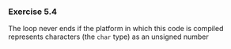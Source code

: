 ### Exercise 5.4

The loop never ends if the platform in which this code is compiled represents characters (the `char` type) as an unsigned number
